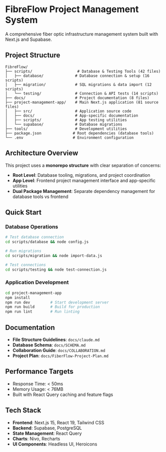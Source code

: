 # FibreFlow Project Management System

A comprehensive fiber optic infrastructure management system built with Next.js and Supabase.

## Project Structure

```
FibreFlow/
├── scripts/                    # Database & Testing Tools (42 files)
│   ├── database/              # Database connection & setup (16 scripts)
│   ├── migration/             # SQL migrations & data import (12 scripts)
│   └── testing/               # Connection & API tests (14 scripts)
├── docs/                      # Project documentation (8 files)
├── project-management-app/    # Main Next.js application (81 source files)
│   ├── src/                   # Application source code
│   ├── docs/                  # App-specific documentation  
│   ├── scripts/               # App testing utilities
│   └── supabase/              # Database migrations
├── tools/                     # Development utilities
├── package.json              # Root dependencies (database tools)
└── .env                      # Environment configuration
```

## Architecture Overview

This project uses a **monorepo structure** with clear separation of concerns:

- **Root Level**: Database tooling, migrations, and project coordination
- **App Level**: Frontend project management interface and app-specific utilities
- **Dual Package Management**: Separate dependency management for database tools vs frontend

## Quick Start

### Database Operations
```bash
# Test database connection
cd scripts/database && node config.js

# Run migrations  
cd scripts/migration && node import-data.js

# Test connections
cd scripts/testing && node test-connection.js
```

### Application Development
```bash
cd project-management-app
npm install
npm run dev         # Start development server
npm run build       # Build for production
npm run lint        # Run linting
```

## Documentation

- **File Structure Guidelines**: `docs/claude.md`
- **Database Schema**: `docs/SCHEMA.md` 
- **Collaboration Guide**: `docs/COLLABORATION.md`
- **Project Plan**: `docs/FiberFlow-Project-Plan.md`

## Performance Targets

- Response Time: < 50ms
- Memory Usage: < 76MB
- Built with React Query caching and feature flags

## Tech Stack

- **Frontend**: Next.js 15, React 19, Tailwind CSS
- **Backend**: Supabase, PostgreSQL
- **State Management**: React Query
- **Charts**: Nivo, Recharts
- **UI Components**: Headless UI, Heroicons